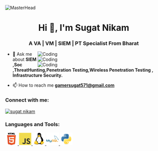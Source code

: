 ![MasterHead](https://giffiles.alphacoders.com/174/1744.gif)
<h1 align="center">Hi 👋, I'm Sugat Nikam</h1>
<h3 align="center">A VA | VM | SIEM | PT Specialist From Bharat</h3>
<img align="right" alt="Coding" width="400" src="https://blog.ehcgroup.io/wp-content/uploads/2021/07/ransomware.gif">
<img align="right" alt="Coding" width="400" src="https://cdn.dribbble.com/users/1026227/screenshots/2417386/hacker_final.gif">
<img align="right" alt="Coding" width="400" src="https://tryhackme.com/badge/2065293"></script>

- 💬 Ask me about **SIEM ,Soc ,ThreatHunting,Penetration Testing,Wireless Penetration Testing , Infrastructure Security.**

- 📫 How to reach me **gamersugat571@gmail.com**

<h3 align="left">Connect with me:</h3>
<p align="left">
<a href="https://linkedin.com/in/nikamsugat" target="blank"><img align="center" src="https://raw.githubusercontent.com/rahuldkjain/github-profile-readme-generator/master/src/images/icons/Social/linked-in-alt.svg" alt="sugat nikam" height="30" width="40" /></a>
</p>

<h3 align="left">Languages and Tools:</h3>
<p align="left"> <a href="https://www.w3.org/html/" target="_blank" rel="noreferrer"> <img src="https://raw.githubusercontent.com/devicons/devicon/master/icons/html5/html5-original-wordmark.svg" alt="html5" width="40" height="40"/> </a> <a href="https://developer.mozilla.org/en-US/docs/Web/JavaScript" target="_blank" rel="noreferrer"> <img src="https://raw.githubusercontent.com/devicons/devicon/master/icons/javascript/javascript-original.svg" alt="javascript" width="40" height="40"/> </a> <a href="https://www.linux.org/" target="_blank" rel="noreferrer"> <img src="https://raw.githubusercontent.com/devicons/devicon/master/icons/linux/linux-original.svg" alt="linux" width="40" height="40"/> </a> <a href="https://www.mysql.com/" target="_blank" rel="noreferrer"> <img src="https://raw.githubusercontent.com/devicons/devicon/master/icons/mysql/mysql-original-wordmark.svg" alt="mysql" width="40" height="40"/> </a> <a href="https://www.python.org" target="_blank" rel="noreferrer"> <img src="https://raw.githubusercontent.com/devicons/devicon/master/icons/python/python-original.svg" alt="python" width="40" height="40"/> </a> </p>
